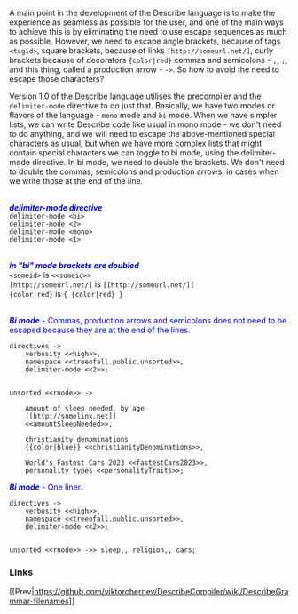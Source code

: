 A main point in the development of the Describe language is to make the experience as seamless as possible for the user, and one of the main ways to achieve this is by eliminating the need to use escape sequences as much as possible. However, we need to escape angle brackets, because of tags ```<tagid>```, square brackets, because of links ```[http://someurl.net/]```, curly brackets because of decorators ```{color|red}``` commas and semicolons - ```,```, ```;```, and this thing, called a production arrow - ```->```. So how to avoid the need to escape those characters?

Version 1.0 of the Describe language utilises the precompiler and the ```delimiter-mode``` directive to do just that. Basically, we have two modes or flavors of the language - ```mono``` mode and ```bi``` mode. When we have simpler lists, we can write Describe code like usual in mono mode - we don't need to do anything, and we will need to escape the above-mentioned special characters as usual, but when we have more complex lists that might contain special characters we can toggle to bi mode, using the delimiter-mode directive. In bi mode, we need to double the brackets. We don't need to double the commas, semicolons and production arrows, in cases when we write those at the end of the line.<br><br>

<span style="color:blue">**_delimiter-mode directive_**</span><br>
```delimiter-mode <bi>```<br>
```delimiter-mode <2>```<br>
```delimiter-mode <mono>```<br>
```delimiter-mode <1>```<br><br>

<span style="color:blue">**_in "bi" mode brackets are doubled_**</span><br>
```<someid>``` is ```<<someid>>```<br>
```[http://someurl.net/]``` is ```[[http://someurl.net/]]```<br>
```{color|red}``` is ```{ {color|red} }```<br><br>


<span style="color:blue">**_Bi mode_** - Commas, production arrows and semicolons does not need to be escaped because they are at the end of the lines.</span><br>
```
directives ->
	verbosity <<high>>,
	namespace <<treeofall.public.unsorted>>,
	delimiter-mode <<2>>;


unsorted <<rnode>> ->

	Amount of sleep needed, by age 
	[[http://somelink.net]]
	<<amountSleepNeeded>>,
	
	christianity denominations 
	{{color|blue}} <<christianityDenominations>>,
	
	World's Fastest Cars 2023 <<fastestCars2023>>,
	personality types <<personalityTraits>>;
```

<span style="color:blue">**_Bi mode_** - One liner.</span><br>
```
directives ->
	verbosity <<high>>,
	namespace <<treeofall.public.unsorted>>,
	delimiter-mode <<2>>;


unsorted <<rnode>> ->> sleep,, religion,, cars;
```

### Links
[[Prev|https://github.com/viktorchernev/DescribeCompiler/wiki/DescribeGrammar-filenames]]  
